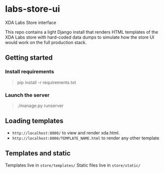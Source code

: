 # labs-store-ui
XDA Labs Store interface

This repo contains a light Django install that renders HTML templates of the XDA Labs store with hard-coded data dumps to simulate how the store UI would work on the full production stack.

## Getting started

### Install requirements
> pip install -r requirements.txt

### Launch the server
> ./manage.py runserver

## Loading templates
- `http://localhost:8000/` to view and render xda.html.
- `http://localhost:8000/TEMPLATE_NAME.html` to render any other template

## Templates and static
Templates live in `store/templates/`
Static files live in `store/static/`
